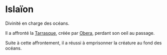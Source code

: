 # Islaïon

Divinité en charge des océans.

Il a affronté la [Tarrasque](/histoire/tarrasque.md), créée par [Obera](/pantheon/obera.md), perdant son oeil au passage.

Suite à cette affrontement, il a réussi à emprisonner la créature au fond des océans. 